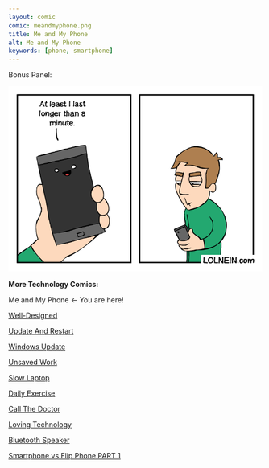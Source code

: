 ```yaml
---
layout: comic
comic: meandmyphone.png
title: Me and My Phone
alt: Me and My Phone
keywords: [phone, smartphone]
---
```


Bonus Panel:

![Me and My Phone Bonus Panel](/images/meandmyphone_bonus.png)


__More Technology Comics:__

Me and My Phone <- You are here!

[Well-Designed](https://lolnein.com/2017/11/04/welldesigned/)

[Update And Restart](https://lolnein.com/2018/01/26/updateandrestart/)

[Windows Update](https://lolnein.com/2018/06/14/windowsupdate/)

[Unsaved Work](https://lolnein.com/2018/06/18/unsavedwork/)

[Slow Laptop](https://lolnein.com/2018/08/30/slowlaptop/)

[Daily Exercise](https://lolnein.com/2019/05/28/dailyexercise/)

[Call The Doctor](https://lolnein.com/2019/09/12/callthedoctor/)

[Loving Technology](https://lolnein.com/2019/11/06/lovingtechnology/)

[Bluetooth Speaker](https://lolnein.com/2020/02/28/bluetoothspeaker/)

[Smartphone vs Flip Phone PART 1](http://lolnein.com/2013/08/28/smartphones/)